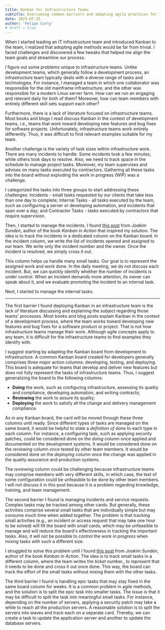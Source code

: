 ```yaml
---
title: Kanban for Infrastructure Teams
subtitle: Overcoming common barriers and adapting agile practices for IT operations.
date: 2023-07-25
author: 'Felipe Curty'
# draft = true
---
```


When I started leading an IT infrastructure team and introduced Kanban to the
team, I realized that adopting agile methods would be far from trivial. I faced
challenges and discovered a few tweaks that helped me align the team goals and
streamline our process.

I figure out some problems unique to infrastructure teams. Unlike development
teams, which generally follow a development process, an infrastructure team
typically deals with a diverse range of tasks and technologies. For instance, I
managed a team in which one collaborator was responsible for the old mainframe
infrastructure, and the other was responsible for a modern Linux server farm.
How can we run an engaging and relevant daily for both of them? Moreover, how
can team members with entirely different skill sets support each other?

Furthermore, there is a lack of literature focused on infrastructure teams. Most
books and blogs I read discuss Kanban in the context of development teams, i.e.,
teams that work toward developing new features and bug fixes for software
projects. Unfortunately, infrastructure teams work entirely differently. Thus,
it was difficult to find relevant examples suitable for my team. 

Another challenge is the variety of task sizes within infrastructure work. There
are many incidents to handle. Some incidents took a few minutes, while others
took days to resolve. Also, we need to track space in the schedule to manage
project tasks. Moreover, my team supervises and advises on many tasks executed
by contractors. Gathering all these tasks into the board without exploding the
work in progress (WIP) was a challenge.

I categorized the tasks into three groups to start addressing these challenges:
Incidents - small tasks requested by our clients that take less than one day to
complete; Internal Tasks - all tasks executed by the team, such as configuring a
server or developing automation, and incidents that span over a day; and
Contractor Tasks - tasks executed by contractors that require supervision.

Then, I started to manage the incidents. I found [this post][small-task] from
_Joakim Sundén_, author of the book _Kanban in Action_ that inspired my
solution. The idea is to track the incidents in a dedicated column on the Kanban
board. In the incident column, we write the list of incidents opened and
assigned to our team. We write only the incident number and the owner. Once the
incident is resolved, we simply cross it out.

[small-task]:
    https://joakimsunden.com/one-way-of-handling-small-tasks-on-a-kanban-board

This column helps us handle many small tasks. Our goal is to represent the
assigned work and work done. In the daily meeting, we do not discuss each
incident. But, we can quickly identify whether the number of incidents is under
control. When an incident demands more attention, its owner can speak about it,
and we evaluate promoting the incident to an internal task.

Next, I started to manage the internal tasks.


---








The first barrier I found deploying Kanban in an infrastructure team is the lack
of literature discussing and explaining the subject regarding those teams'
processes. Most books and blog posts explain Kanban in the context of a
development process, where the team works toward developing new features and bug
fixes for a software product or project. That is not how infrastructure teams
manage their work. Although agile concepts apply to any team, it is difficult
for the infrastructure teams to find examples they identify with.

I suggest starting by adapting the Kanban board from development to
infrastructure. A common Kanban board created for developers generally comprises
three major action columns: developing, testing, and deploying. This board is
adequate for teams that develop and deliver new features but does not fully
represent the tasks of infrastructure teams. Thus, I suggest generalizing the
board to the following columns:

  - **Doing** the work, such as configuring infrastructure, assessing its
    quality and compliance, developing automation, and writing contracts;
  - **Reviewing** the work to assure its quality;
  - **Deploying** the work to satisfy all the change and delivery management
    compliance.

As in any Kanban board, the card will be moved through these three columns until
ready. Since different types of tasks are managed on the same board, it would be
helpful to state a _definition of done_ to each type in each column. For
instance, a configuring task, such as applying security patches, could be
considered done on the _doing_ column once applied and documented on the
development systems. It would be considered done on the _reviewing_ column once
tested by other team members. It would be considered done on the _deploying_
column once the change was applied in the quality assurance and production
systems.

The _reviewing_ column could be challenging because infrastructure teams may
comprise members with very different skills, in which case, the test of some
configuration could be unfeasible to be done by other team members. I will not
discuss it in this post because it is a problem regarding knowledge, training,
and team management.

The second barrier I found is managing incidents and service requests. Complex
tasks may be tracked among other cards. But generally, these activities comprise
several small tasks that are individually simple but may consume much time when
added together. The problem is that tracking small activities (e.g., an incident
or access request that may take one hour to be solved) will fill the board with
small cards, which may be unfeasible to manage and will reduce the board's
effectiveness in tracking the important tasks. Also, it will not be possible to
control the _work in progress_ when mixing tasks with such a different size.

I struggled to solve this problem until I found [this post][small-task] from
_Joakim Sundén_, author of the book _Kanban in Action_. The idea is to track
small tasks in a different column, where the team writes the _ticket_ number_ to
represent that it needs to be done and cross it out once done. This way, the
board can track the effort of the small tasks without mixing them with the other
tasks.

[small-task]: https://joakimsunden.com/one-way-of-handling-small-tasks-on-a-kanban-board

The third barrier I found is handling epic tasks that may stay fixed in the same
board column for weeks. It is a common problem in agile methods, and the
solution is to split the epic task into smaller tasks. The issue is that it may
be difficult to split the task into meaningful small tasks. For instance,
depending on the number of servers, applying a security patch may take a while
to reach all the production servers. A reasonable solution is to split the
servers into waves and track each on a separate card. Thereby, we can create a
task to update the application server and another to update the database
servers. 
